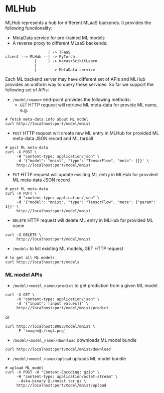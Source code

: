 # MLHub
MLHub represents a hub for different MLaaS backends. It provides the following
functionality:
- MetaData service for pre-trained ML models
- A reverse proxy to different MLaaS backends:
```
                   | -> TFaaS
client --> MLHub --| -> PyTorch
             |     | -> Keras+ScikitLearn
             |
             |--------> MetaData service
```
Each ML backend server may have different set of APIs and MLHub provides
an uniform way to query these services. So far we support the following set of APIs:
- `/model/<name>` end-point provides the following methods:
  - `GET` HTTP request will retrieve ML meta-data for provide ML name, e.g.
```
# fetch meta-data info about ML model
curl http://localhost:port/model/mnist
```
  - `POST` HTTP request will create new ML entry in MLHub for provided
  ML meta-data JSON record and ML tarball
```
# post ML meta-data
curl -X POST \
     -H "content-type: application/json" \
     -d '{"model": "mnist", "type": "TensorFlow", "meta": {}}' \
     http://localhost:port/model/mnist
```
  - `PUT` HTTP request will update exsiting ML entry in MLHub for provided
  ML meta-data JSON record
```
# post ML meta-data
curl -X PUTT \
     -H "content-type: application/json" \
     -d '{"model": "mnist", "type": "TensorFlow", "meta": {"param": 1}}' \
     http://localhost:port/model/mnist
```
  - `DELETE` HTTP request will delete ML entry in MLHub for provided ML name
```
curl -X DELETE \
     http://localhost:port/model/mnist
```
- `/models` to list existing ML models, GET HTTP request
```
# to get all ML models
curl http://localhost:port/models
```

### ML model APIs
- `/model/<model_name>/predict` to get prediction from a given ML model.
```
curl -X GET \
     -H "content-type: application/json" \
     -d '{"input": [input values]}' \
     http://localhost:port/model/mnist/predict
```
or
```
curl http://localhost:8083/model/mnist \
     -F 'image=@./img4.png'
```
- `/model/<model_name>/download` downloads ML model bundle
```
curl http://localhost:port/model/mnist/download
```
- `/model/<model_name>/upload` uploads ML model bundle
```
# upload ML model
curl -X POST -H "Content-Encoding: gzip" \
     -H "content-type: application/octet-stream" \
     --data-binary @./mnist.tar.gz \
     http://localhost:port/model/mnist/upload
```
